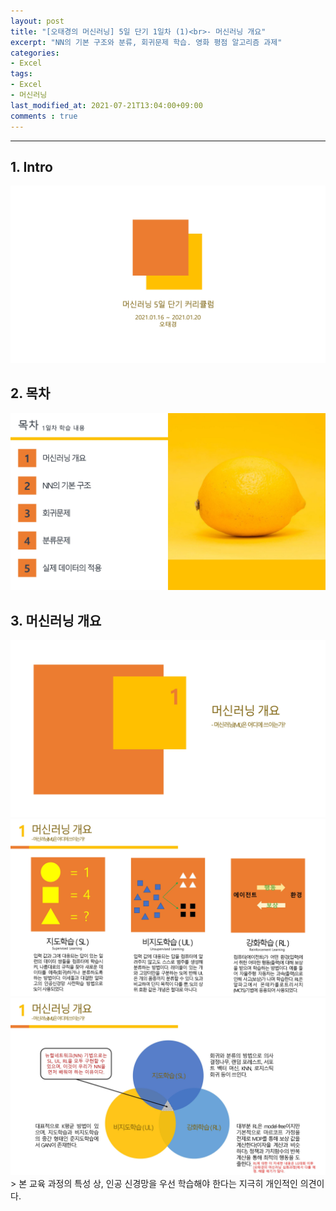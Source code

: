 ```yaml
---
layout: post
title: "[오태경의 머신러닝] 5일 단기 1일차 (1)<br>- 머신러닝 개요"
excerpt: "NN의 기본 구조와 분류, 회귀문제 학습. 영화 평점 알고리즘 과제"
categories:
- Excel
tags:
- Excel
- 머신러닝
last_modified_at: 2021-07-21T13:04:00+09:00
comments : true
---
```

<hr>
<div>
    <h2>1. Intro</h2>
    <div style="align-items: center;">
        <img src="/assets/post-image/Excel-5일-단기-1/0001.jpg">
    </div>
</div>
<div>
    <h2>2. 목차</h2>
    <div style="align-items: center;">
        <img src="/assets/post-image/Excel-5일-단기-1/0003.jpg">
    </div>
</div>
<div>
    <h2>3. 머신러닝 개요</h2>
    <div style="align-items: center;">
        <img src="/assets/post-image/Excel-5일-단기-1/0004.jpg">
    </div>
    <div style="align-items: center;">
        <img src="/assets/post-image/Excel-5일-단기-1/0005.jpg">
    </div>
    <div style="align-items: center;">
        <img src="/assets/post-image/Excel-5일-단기-1/0006.jpg">
    </div>
    > 본 교육 과정의 특성 상, 인공 신경망을 우선 학습해야 한다는 지극히 개인적인 의견이다.
</div>